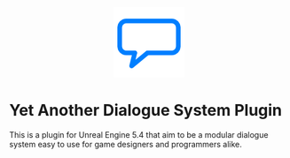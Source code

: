 <p align="center">
    <a href="#">
        <img src="/Resources/Icon128.png">
    </a>
</p>

# Yet Another Dialogue System Plugin

This is a plugin for Unreal Engine 5.4 that aim to be a modular dialogue system easy to use for game designers and programmers alike.
